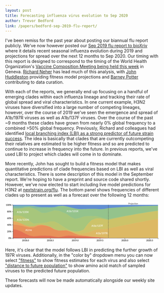 ```yaml
---
layout: post
title: Forecasting influenza virus evolution to Sep 2020
author: Trevor Bedford
link: /papers/bedford-sep-2019-flu-report/  
---
```


I've been remiss for the past year about posting our biannual flu report publicly. We've now however posted our [Sep 2019 flu report to bioXriv](/papers/bedford-sep-2019-flu-report/) where it details recent seasonal influenza evolution during 2019 and projections for spread over the next 12 months to Sep 2020. Our timing with this report is designed to correspond to the timing of the World Health Organization's [Vaccine Composition Meeting being held this week](https://www.who.int/influenza/vaccines/virus/recommendations/consultation201909/en/) in Geneva. [Richard Neher](https://neherlab.org/) has lead much of this analysis, with [John Huddleston](https://bedford.io/team/john-huddleston/) providing fitness model projections and [Barney Potter](https://bedford.io/team/barney-potter/) contributing to data curation.

With each of the reports, we generally end up focusing on a handful of emerging clades within each influenza lineage and tracking their rate of global spread and viral characteristics. In one current example, H3N2 viruses have diversified into a large number of competing lineages, however, over the course of 2019 we've seen the emergence and spread of A1b/197R viruses as well as A1b/137F viruses. Over the course of the past ~9 months these clades have grown from nearly 0% global frequency to a combined >50% global frequency. Previously, Richard and colleagues had identified [local branching index (LBI) as a strong predictor of future strain success](https://neherlab.org/neher_predicting_2014.html). The idea is basically that clades that are currently outcompeting their relatives are estimated to be higher fitness and so are predicted to continue to increase in frequency into the future. In previous reports, we've used LBI to project which clades will come in to dominate.

More recently, John has sought to build a fitness model that makes quantitative predictions of clade frequencies based on LBI as well as viral characteristics. There is some description of this model in the September report. We're hoping to have a preprint and source code shared shortly. However, we've now elected to start including live model predictions for H3N2 at [nextstrain.org/flu](https://nextstrain.org/flu). The bottom panel shows frequencies of different clades up to present as well as a forecast over the following 12 months:

![clade-frequencies](/images/blog/nextstrain_h3n2_clade_frequencies_2019_09.png)

Here, it's clear that the model follows LBI in predicting the further growth of 197R viruses. Additionally, in the "color by" dropdown menu you can now select ["fitness"](https://nextstrain.org/flu/seasonal/h3n2/ha/2y?c=fitness) to show fitness estimates for each virus and also select ["distance to future population"](https://nextstrain.org/flu/seasonal/h3n2/ha/2y?c=weighted_distance_to_future) to show amino acid match of sampled viruses to the predicted future population.

These forecasts will now be made automatically alongside our weekly site updates.
